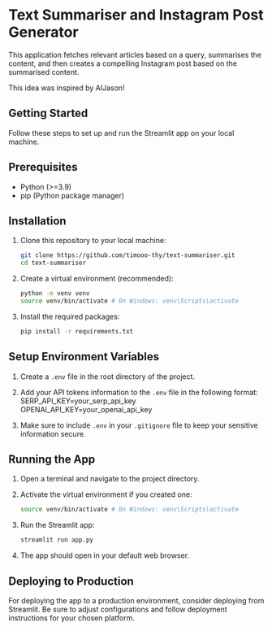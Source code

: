 # Text Summariser and Instagram Post Generator

This application fetches relevant articles based on a query, summarises the content, and then creates a compelling Instagram post based on the summarised content.

This idea was inspired by AIJason!

## Getting Started

Follow these steps to set up and run the Streamlit app on your local machine.

## Prerequisites

- Python (>=3.9)
- pip (Python package manager)

## Installation

1. Clone this repository to your local machine:

   ```bash
   git clone https://github.com/timooo-thy/text-summariser.git
   cd text-summariser

2. Create a virtual environment (recommended):

   ```bash
   python -m venv venv
   source venv/bin/activate # On Windows: venv\Scripts\activate
   
3. Install the required packages:

   ```bash
   pip install -r requirements.txt

## Setup Environment Variables

1. Create a `.env` file in the root directory of the project.

2. Add your API tokens information to the `.env` file in the following format:
   SERP_API_KEY=your_serp_api_key
   OPENAI_API_KEY=your_openai_api_key

3. Make sure to include `.env` in your `.gitignore` file to keep your sensitive information secure.

## Running the App

1. Open a terminal and navigate to the project directory.

2. Activate the virtual environment if you created one:

   ```bash
   source venv/bin/activate # On Windows: venv\Scripts\activate
   
3. Run the Streamlit app:

   ```bash
   streamlit run app.py

4. The app should open in your default web browser.

## Deploying to Production

For deploying the app to a production environment, consider deploying from Streamlit. Be sure to adjust configurations and follow deployment instructions for your chosen platform.
